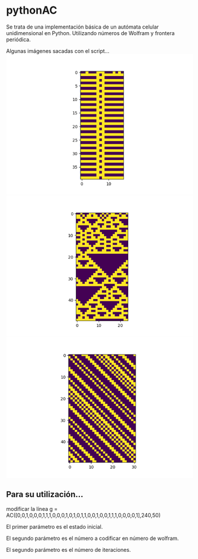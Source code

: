 # pythonAC
Se trata de una implementación básica de un autómata celular unidimensional en Python. Utilizando números de Wolfram y frontera periódica.

Algunas imágenes sacadas con el script...
![alt text](https://github.com/marescas/pythonAC/blob/master/Images/AC1.png)
![alt text](https://github.com/marescas/pythonAC/blob/master/Images/AC2.png)
![alt text](https://github.com/marescas/pythonAC/blob/master/Images/AC3.png)

## Para su utilización...
modificar la línea g = AC([0,0,1,0,0,0,1,1,1,0,0,0,1,0,1,0,1,1,0,0,1,0,0,1,1,1,0,0,0,0,1],240,50)

El primer parámetro es el estado inicial.

El segundo parámetro es el número a codificar en número de wolfram.

El segundo parámetro es el número de iteraciones.

